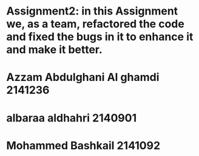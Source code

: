 # Assignment2: in this Assignment we, as a team, refactored the code and fixed the bugs in it to enhance it and make it better.
# Azzam Abdulghani Al ghamdi 2141236
# albaraa aldhahri   2140901   
# Mohammed Bashkail 2141092
